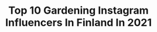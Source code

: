 ---
title: Top 10 Gardening Instagram Influencers In Finland In 2021
description: >-
  Find top gardening Instagram influencers in Finland in 2021. Most popular hashtags: #gardening #sisustusinspiraatio #flowers #nordichome.
platform: Instagram
hits: 11
text_top: See the top-rated Instagram accounts on inBeat.
text_bottom: Our database has 11 Instagram influencers like this in Finland for you to pitch.
profiles:
  - username: "ellenjokikunnas"
    fullname: >-
      Ellen Jokikunnas
    bio: >-
      Radio @helmiradio morning show TV host @nelonen ✨ Life is about art, furniture refurbish and gardening collab: ellen.jokikunnas@nelonenmedia.fi
    location: "Finland"
    followers: 25592
    engagement: 681
    commentsToLikes: 0.071656
    id: ck13bo3nrwcgd0i19f66cok1s
    verified: false
    hashtags: "#reinothegreat, #primacat, #farmisuomi, #plywoodfloors"
  - username: "hplehkonen"
    fullname: >-
      H-P Lehkonen makes Comics!
    bio: >-
      Plant-Dad and a Cartoonist obsessed with worm composting! - hplehkonen(at)gmail.com
    location: "Finland"
    followers: 5804
    engagement: 766
    commentsToLikes: 0.026662
    id: ck8tbykfkxoqm0j78myhg0ubk
    verified: false
    hashtags: "#abuserecovery, #emotionalabuseisstillabuse, #wormcomposting, #sustainability"
  - username: "miiakanerva"
    fullname: >-
      Miia Kanerva
    bio: >-
      ⋒ DM & kanerva.miia@gmail.com⁣ ⋒ motherhood, toddler, home⁣ ⋒ Helsinki, Finland
    location: "Finland"
    followers: 2964
    engagement: 1345
    commentsToLikes: 0.343050
    id: ck6uhi7hx99g90j71drienfmg
    verified: false
    hashtags: "#ministyle, #barnrominspo, #kootd, #barnrum"
  - username: "tiganagabi"
    fullname: >-
      Gabi
    bio: >-
      Colouryourlife! Have fun! Deco, Flowers, Nature, Sunsets, Cats... Koopanfragen per PN My copyright! Do not use without permission. NoF4F
    location: "Finland"
    followers: 3178
    engagement: 2272
    commentsToLikes: 0.058557
    id: ck6u5ctgx8w280j71y8vly44k
    verified: false
    hashtags: "#bl, #mymixitinspo, #felderundwiesen, #einfachsosch"
  - username: "kaisa_goes_home"
    fullname: >-
      Kaisa Goes Home
    bio: >-
      Welcome to follow my privat log house building and lifestyle.
    location: "Finland"
    followers: 8640
    engagement: 1560
    commentsToLikes: 0.017023
    id: ck6u3ym250n460j7195ptuoxg
    verified: false
    hashtags: "#makramee, #macrame, #lankava, #hirsitalo"
  - username: "meillakotona_fi"
    fullname: >-
      Meillä Kotona
    bio: >-
      ✨ Koteja, sisustusideoita, puutarha- ja remontointivinkkejä, DIY-ohjeita sekä reseptejä. Tätä kaikkea on Meillä kotona – astu sisään! ✨ #meilläkotona
    location: "Finland"
    followers: 49112
    engagement: 239
    commentsToLikes: 0.010765
    id: ck0u63ti00z5y0i19zdglh2fd
    verified: false
    hashtags: "#interiorinspiration, #vintagehome, #puutarhankes, #homeinspiration"
  - username: "vintageart_originals"
    fullname: >-
      Riikka Fransila
    bio: >-
      Finnish Collage Artist. Contact: fransila.riikka@gmail.com Originals, posters and 100% recycled clothes. See link-tree:
    location: "Finland"
    followers: 33132
    engagement: 128
    commentsToLikes: 0.024633
    id: ck5chqcphr9it0i11uams5ch2
    verified: false
    hashtags: "#papercollage, #collazine, #kolajmagazine, #cutandpaste"
  - username: "simoneandreaoronchi"
    fullname: >-
      Cristina Simone Andreao Ronchi
    bio: >-
      My passion for animals and nature, led me to post my cats, my plants and the others that I encounter for life. 🐯🐱🐾🍀🌺🍀🌻🌼🌺🌸🌷🌹 All pictures are mine.
    location: "Finland"
    followers: 3729
    engagement: 2274
    commentsToLikes: 0.323150
    id: ck8ta1mpoq4du0j78pgjxmtur
    verified: false
    hashtags: "#flowerphotography, #pets, #eclecticshow, #mygarden"
  - username: "vintageinteriorxx"
    fullname: >-
      Keltainen Kahvipannu
    bio: >-
      💛 Pauliina 🇫🇮 💛 Thrift finds, cats, old house 💛 Use #myvintageinterior to get featured 💛 Dm for collaborations 💛
    location: "Finland"
    followers: 81641
    engagement: 345
    commentsToLikes: 0.045756
    id: ck0w2dbkzns9u0i19xho81s55
    verified: false
    hashtags: "#urbanjunglebloggers, #diyideas, #sisustusinspiraatio, #houseplantlove"
  - username: "unnanlinna"
    fullname: >-
      By Unnanlinna
    bio: >-
      interior | lifestyle | nature repost with a credit | 📧unnanlinna@gmail.com @omiakodesign brand prep
    location: "Finland"
    followers: 19025
    engagement: 356
    commentsToLikes: 0.073988
    id: ck6tpor64l9v30j71c149rjl3
    verified: false
    hashtags: "#nordicinspiration, #cozyhome, #nordiskehjem, #mynordicbedroom"
---